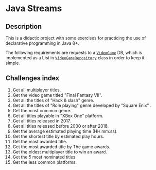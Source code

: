 # Java Streams

## Description

This is a didactic project with some exercises for practicing the use of declarative programming in Java 8+.

The following requirements are requests to a [`VideoGame`](/src/main/java/org/example/VideoGame.java) DB, which is
implemented as a List in
[`VideoGameRepository`](/src/main/java/org/example/VideoGameRepository.java) class in order to keep it simple.

## Challenges index

1. Get all multiplayer titles.
2. Get the video game titled "Final Fantasy VII".
3. Get all the titles of "Hack & slash" genre.
4. Get all the titles of "Role playing" genre developed by "Square Enix" .
5. Get the most common genre.
6. Get all titles playable in "XBox One" platform.
7. Get all titles released in 2017.
8. Get all titles released before 2000 or after 2018.
9. Get the average estimated playing time (HH:mm:ss).
10. Get the shortest title by estimated play hours.
11. Get the most awarded title.
12. Get the most awarded title by The game awards.
13. Get the oldest multiplayer title to win an award.
14. Get the 5 most nominated titles.
15. Get the less common platforms.